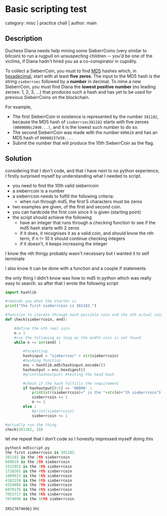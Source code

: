 # Basic scripting test

category: misc | practice chall | author: main 

## Description
Duchess Diana needs help mining some SieberrCoins (very similar to bitcoin) to run a rugpull on unsuspecting children -- you'd be one of the victims, if Diana hadn't hired you as a co-conspirator in cupidity.

To collect a SieberrCoin, you must to find [MD5](https://en.wikipedia.org/wiki/MD50) hashes which, in [hexadecimal](https://en.wikipedia.org/wiki/Hexadecimal), start with at least **five zeros**. The input to the MD5 hash is the string `sieberrsec` followed by a **number** in decimal. To mine a new SieberrCoin, you must find Diana the **lowest positive number** (no leading zeroes: 1, 2, 3, ...) that produces such a hash and has yet to be used for previous SieberrCoins on the blockchain.

For example,

- The first SieberrCoin in existence is represented by the number `381182`, because the MD5 hash of `sieberrsec381182` starts with five zeroes `(0000006c29d0...)`, and it is the lowest such number to do so.
- The second SieberrCoin was made with the number `609619` and has an MD5 hash of `00000237e50....`
- Submit the number that will produce the 10th SieberrCoin as the flag.

## Solution
considering that I don't code, and that I have next to no python experience, I firstly surprised myself by understanding what I needed to script. 

- you need to find the 10th valid sieberrcoin
- a sieberrcoin is a number 
- a sieberrcoin needs to fulfill the following criteria:
  - when run through md5, the first 5 characters must be zeros
- two examples are given, of the first and second coin. 
- you can hardcode the first coin since it is given (starting point) 
- the script should achieve the following 
  - have an integer that runs through a checking function to see if the md5 hash starts with 2 zeros
  - if it does, it recognises it as a valid coin, and should know the nth term, if n != 10 it should continue checking integers
  - if it doesn't, it keeps increasing the integer 

I know the nth thingy probably wasn't necessary but I wanted it to self terminate

I also know it can be done with a function and a couple if statements

the only thing I didn't know was how to md5 in python which was really easy to search. so after that I wrote the following script 

```python 
import hashlib

#reminds you what the starter is
print("the first sieberrcoin is 381182.")

#function to iterate through each possible coin and the nth actual coin
def check(sieberrcoin, end):

    #define the nth real coin
    n = 1
    #run the following as long as the endth coin is not found
    while n <= int(end) :

        #formatting
        hashinput = "sieberrsec" + str(sieberrcoin)
        #hashing function
        enc = hashlib.md5(hashinput.encode())
        hashoutput = enc.hexdigest()
        #print(hashoutput) #testing the hexd hash

        #check if the hash fulfills the requirement
        if hashoutput[0:5] == '00000' :
            print(str(sieberrcoin)+" is the "+str(n)+"th sieberrcoin")
            sieberrcoin += 1
            n += 1
        else :
            #print(sieberrcoin)
            sieberrcoin += 1

#actually run the thing
check(381182, 10)
```

let me repeat that I don't code so I honestly impressed myself doing this 

```python
python3 md5script.py
the first sieberrcoin is 381182.
381182 is the 1th sieberrcoin
609619 is the 2th sieberrcoin
1522953 is the 3th sieberrcoin
1710365 is the 4th sieberrcoin
1889623 is the 5th sieberrcoin
4182159 is the 6th sieberrcoin
4354888 is the 7th sieberrcoin
6070176 is the 8th sieberrcoin
7053717 is the 9th sieberrcoin
7674696 is the 10th sieberrcoin
```

`IRS{7674696}` iirc
